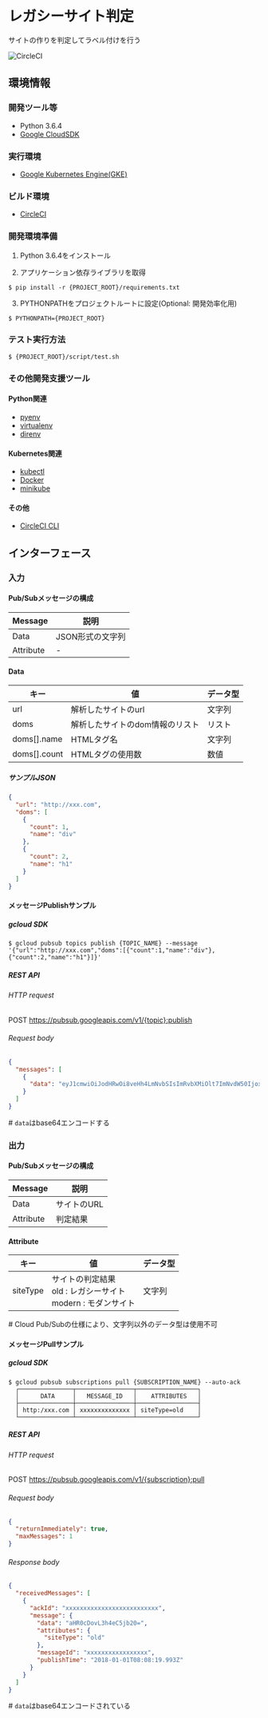 # レガシーサイト判定
サイトの作りを判定してラベル付けを行う

![CircleCI](https://circleci.com/gh/trash-dev-camp/lgbot-judge.svg?style=shield)

## 環境情報
### 開発ツール等
* Python 3.6.4
* [Google CloudSDK](https://cloud.google.com/sdk/?hl=ja)

### 実行環境
* [Google Kubernetes Engine(GKE)](https://cloud.google.com/kubernetes-engine/?hl=ja)

### ビルド環境
* [CircleCI](https://circleci.com/)

### 開発環境準備
1. Python 3.6.4をインストール

2. アプリケーション依存ライブラリを取得

```console
$ pip install -r {PROJECT_ROOT}/requirements.txt
```

3. PYTHONPATHをプロジェクトルートに設定(Optional: 開発効率化用)

```console
$ PYTHONPATH={PROJECT_ROOT}
```

### テスト実行方法
```console
$ {PROJECT_ROOT}/script/test.sh
```

### その他開発支援ツール
#### Python関連
* [pyenv](https://github.com/pyenv/pyenv)
* [virtualenv](https://github.com/pypa/virtualenv)
* [direnv](https://github.com/direnv/direnv)

#### Kubernetes関連
* [kubectl](https://kubernetes.io/docs/reference/kubectl/overview/)
* [Docker](https://www.docker.com/)
* [minikube](https://github.com/kubernetes/minikube)

#### その他
* [CircleCI CLI](https://circleci.com/docs/2.0/local-jobs/)


## インターフェース
### 入力
#### Pub/Subメッセージの構成
| Message   | 説明             |
| ---       | ---              |
| Data      | JSON形式の文字列 |
| Attribute | -                |

#### Data
| キー         | 値                              | データ型 |
| ---          | ---                             | ---      |
| url          | 解析したサイトのurl             | 文字列   |
| doms         | 解析したサイトのdom情報のリスト | リスト   |
| doms[].name  | HTMLタグ名                      | 文字列   |
| doms[].count | HTMLタグの使用数                | 数値     |

##### サンプルJSON
```json
{
  "url": "http://xxx.com",
  "doms": [
    {
      "count": 1,
      "name": "div"
    },
    {
      "count": 2,
      "name": "h1"
    }
  ]
}
```

#### メッセージPublishサンプル
##### gcloud SDK
```console
$ gcloud pubsub topics publish {TOPIC_NAME} --message '{"url":"http://xxx.com","doms":[{"count":1,"name":"div"},{"count":2,"name":"h1"}]}'
```

##### REST API
###### HTTP request
POST https://pubsub.googleapis.com/v1/{topic}:publish

###### Request body
```json
{
  "messages": [
    {
      "data": "eyJ1cmwiOiJodHRwOi8veHh4LmNvbSIsImRvbXMiOlt7ImNvdW50IjoxLCJuYW1lIjoiZGl2In0seyJjb3VudCI6MiwibmFtZSI6ImgxIn1dfQo="
    }
  ]
}
```

\# `data`はbase64エンコードする


### 出力
#### Pub/Subメッセージの構成
| Message   | 説明        |
| ---       | ---         |
| Data      | サイトのURL |
| Attribute | 判定結果    |

#### Attribute
| キー     | 値                                                                   | データ型 |
| ---      | ---                                                                  | ---      |
| siteType | サイトの判定結果<br>old    : レガシーサイト<br>modern : モダンサイト | 文字列   |

\# Cloud Pub/Subの仕様により、文字列以外のデータ型は使用不可

#### メッセージPullサンプル
##### gcloud SDK
```console
$ gcloud pubsub subscriptions pull {SUBSCRIPTION_NAME} --auto-ack
  ┌───────────────┬────────────────┬─────────────────┐
  │      DATA     │   MESSAGE_ID   │    ATTRIBUTES   │
  ├───────────────┼────────────────┼─────────────────┤
  │ http:/xxx.com │ xxxxxxxxxxxxxx │ siteType=old    │
  └───────────────┴────────────────┴─────────────────┘
```

##### REST API
###### HTTP request
POST https://pubsub.googleapis.com/v1/{subscription}:pull

###### Request body
```json
{
  "returnImmediately": true,
  "maxMessages": 1
}
```

###### Response body
```json
{
  "receivedMessages": [
    {
      "ackId": "xxxxxxxxxxxxxxxxxxxxxxxxxx",
      "message": {
        "data": "aHR0cDovL3h4eC5jb20=",
        "attributes": {
          "siteType": "old"
        },
        "messageId": "xxxxxxxxxxxxxxxxx",
        "publishTime": "2018-01-01T08:08:19.993Z"
      }
    }
  ]
}
```

\# `data`はbase64エンコードされている
